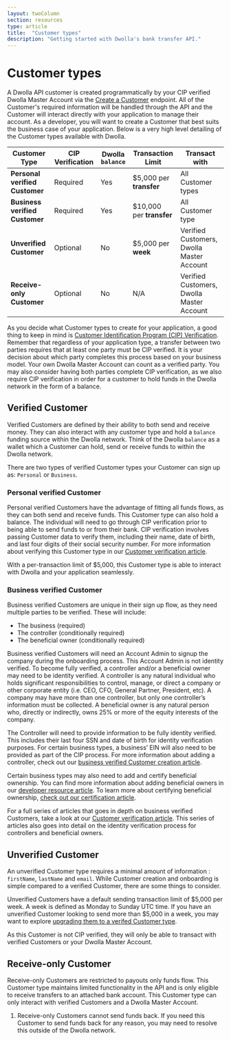 ```yaml
---
layout: twoColumn
section: resources
type: article
title:  "Customer types"
description: "Getting started with Dwolla's bank transfer API."
---
```

# Customer types

A Dwolla API customer is created programmatically by your CIP verified Dwolla Master Account via the [Create a Customer](https://docsv2.dwolla.com/#create-a-customer) endpoint. All of the Customer's required information will be handled through the API and the Customer will interact directly with your application to manage their account. As a developer, you will want to create a Customer that best suits the business case of your application. Below is a very high level detailing of the Customer types available with Dwolla.

| **Customer Type** | CIP Verification | Dwolla `balance` | Transaction Limit | Transact with |
|---------------------------|----------------------|------------------------|------------------------|--------------------|
| **Personal verified Customer** | Required | Yes | $5,000 per **transfer** | All Customer types |
| **Business verified Customer** | Required | Yes | $10,000 per **transfer** | All Customer type |
| **Unverified Customer** | Optional | No | $5,000 per **week** | Verified Customers, Dwolla Master Account |
| **Receive-only Customer** | Optional | No | N/A | Verified Customers, Dwolla Master Account |

As you decide what Customer types to create for your application, a good thing to keep in mind is [Customer Identification Program (CIP) Verification](https://www.dwolla.com/updates/guide-to-cip-customer-identification-program-dwolla-payments-api/). Remember that regardless of your application type, a transfer between two parties requires that at least one party must be CIP verified. It is your decision about which party completes this process based on your business model. Your own Dwolla Master Account can count as a verified party. You may also consider having both parties complete CIP verification, as we also require CIP verification in order for a customer to hold funds in the Dwolla network in the form of a balance.

## Verified Customer

Verified Customers are defined by their ability to both send and receive money. They can also interact with any customer type and hold a `balance` funding source within the Dwolla network. Think of the Dwolla `balance` as a wallet which a Customer can hold, send or receive funds to within the Dwolla network.

There are two types of verified Customer types your Customer can sign up as: `Personal` or `Business`.

### Personal verified Customer

Personal verified Customers have the advantage of fitting all funds flows, as they can both send and receive funds. This Customer type can also hold a balance. The individual will need to go through CIP verification prior to being able to send funds to or from their bank. CIP verification involves passing Customer data to verify them, including their name, date of birth, and last four digits of their social security number. For more information about verifying this Customer type in our [Customer verification article](/resources/personal-verified-customer/create-personal-verified-customers.html).

With a per-transaction limit of $5,000, this Customer type is able to interact with Dwolla and your application seamlessly.

### Business verified Customer

Business verified Customers are unique in their sign up flow, as they need multiple parties to be verified. These will include:

* The business (required)
* The controller (conditionally required)
* The beneficial owner (conditionally required)

Business verified Customers will need an Account Admin to signup the company during the onboarding process. This Account Admin is not identity verified. To become fully verified, a controller and/or a beneficial owner may need to be identity verified.  A controller is any natural individual who holds significant responsibilities to control, manage, or direct a company or other corporate entity (i.e. CEO, CFO, General Partner, President, etc). A company may have more than one controller, but only one controller’s information must be collected. A beneficial owner is any natural person who, directly or indirectly, owns 25% or more of the equity interests of the company.

The Controller will need to provide information to be fully identity verified. This includes their last four SSN and date of birth for identity verification purposes. For certain business types, a business’ EIN will also need to be provided as part of the CIP process. For more information about adding a controller, check out our [business verified Customer creation article](https://developers.dwolla.com/resources/business-verified-customer/create-business-verified-customers.html).

Certain business types may also need to add and certify beneficial ownership. You can find more information about adding beneficial owners in our [developer resource article](https://developers.dwolla.com/resources/business-verified-customer/adding-beneficial-owners.html). To learn more about certifying beneficial ownership, [check out our certification article](https://developers.dwolla.com/resources/business-verified-customer/handling-beneficial-owner-certification.html).

For a full series of articles that goes in depth on business verified Customers, take a look at our [Customer verification article](https://developers.dwolla.com/resources/business-verified-customer.html). This series of articles also goes into detail on the identity verification process for controllers and beneficial owners.

## Unverified Customer

An unverified Customer type requires a minimal amount of information : `firstName`, `lastName` and `email`. While Customer creation and onboarding is simple compared to a verified Customer, there are some things to consider.

Unverified Customers have a default sending transaction limit of $5,000 per week. A week is defined as Monday to Sunday UTC time. If you have an unverified Customer looking to send more than $5,000 in a week, you may want to explore [upgrading them to a verifed Customer type](https://docsv2.dwolla.com/#update-a-customer).

As this Customer is not CIP verified, they will only be able to transact with verified Customers or your Dwolla Master Account.

## Receive-only Customer

Receive-only Customers are restricted to payouts only funds flow. This Customer type maintains limited functionality in the API and is only eligible to receive transfers to an attached bank account. This Customer type can only interact with verified Customers and a Dwolla Master Account.

<ol class="alerts">
   <li class="alert icon-alert-info">
       Receive-only Customers cannot send funds back. If you need this Customer to send funds back for any reason, you may need to resolve this outside of the Dwolla network.
   </li>
</ol>
